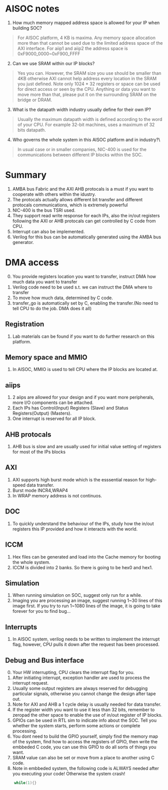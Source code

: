 # AISOC notes
1. How much memory mapped address space is allowed for your IP when building SOC?
> For AISOC platform, 4 KB is maxima. Any memory space allocation more than that cannot be used due to the limited address space of the AXI interface. For aiip1 and aiip2 the address space is 0xF9000_0000~0xF900_FFFF
2. Can we use SRAM within our IP blocks?
> Yes you can. However, the SRAM size you use should be smaller than 4KB otherwise AXI cannot help address every location in the SRAM you just defined. Note only 1024 * 32 registers or space can be used for direct access or seen by the CPU. Anything or data you want to move more than that, please put it on the surrounding SRAM on the bridge or DRAM.
3. What is the datapath width industry usually define for their own IP?
> Usually the maximum datapath width is defined according to the word of your CPU. For example 32-bit machines, uses a maximum of 32 bits datapath.
4. Who governs the whole system in this AISOC platform and in industry?\
> In usual case or in smaller companies, NIC-400 is used for the communications between different IP blocks within the SOC.

# Summary
1. AMBA bus Fabric and the AXI AHB protocals is a must if you want to cooperate with others within the idustry.
2. The protocals actually allows different bit transfer and different protocals communications, which is extremely powerful
3. NIC-400 is the bus TSRI used.
4. They support read write response for each IPs, also the in/out registers following the AXI or AHB protocals can get controlled by C code from CPU.
5. Interrupt can also be implemented.
6. Verilog for this bus can be automatically generated using the AMBA bus generator.

# DMA access
0. You provide registers location you want to transfer, instruct DMA how much data you want to transfer
1. Verilog code need to be used s.t. we can instruct the DMA where to transfer
2. To move how much data, determined by C code.
3. transfer_go is automatically set by C, enabling the transfer.(No need to tell CPU to do the job. DMA does it all)

## Registration
1. Lab materials can be found if you want to do further research on this platform.

## Memory space and MMIO
1. In AISOC, MMIO is used to tell CPU where the IP blocks are located at.

## aiips
1. 2 aiips are allowed for your design and if you want more peripherals, more I/O components can be attached.
2. Each IPs has Control(Input) Registers (Slave) and Status Registers(Output) (Masters).
3. One interrupt is reserved for all IP block.

## AHB protocals
1. AHB bus is slow and are usually used for initial value setting of registers for most of the IPs blocks

## AXI
1. AXI supports high burst mode which is the esssential reason for high-speed data transfer.
2. Burst mode INCR4,WRAP4
3. In WRAP memory address is not continuos.

## DOC
1. To quickly understand the behaviour of the IPs, study how the in/out registers this IP provided and how it interacts with the world.

## ICCM
1. Hex files can be generated and load into the Cache memory for booting the whole system.
2. ICCM is divided into 2 banks. So there is going to be hex0 and hex1.

## Simulation
1. When running simulation on SOC, suggest only run for a while.
2. Imaging you are processing an image, suggest running 1~30 lines of this image first. If you try to run 1~1080 lines of the image, it is going to take forever for you to find bug...

## Interrupts
1. In AISOC system, verilog needs to be written to implement the interrupt flag, however, CPU pulls it down after the request has been processed.

## Debug and Bus interface
0. Your HW interrupting, CPU clears the interrupt flag for you.
1. After initiating interrupt, exception handler are used to process the interrupt request.
2. Usually some output registers are always reserved for debugging particular signals, otherwise you cannot change the design after tape out.
3. Note for AXI and AHB a 1 cycle delay is usually needed for data transfer.
4. If the register width you want to use it less than 32 bits, remember to zeropad the other space to enable the use of in/out register of IP blocks.
5. GPIOs can be used in RTL sim to indicate info about the SOC. Tell you whether the system starts, perform some actions or complete processing.
6. You dont need to build the GPIO yourself, simply find the memory map of the system, find how to access the registers of GPIO, then write the embbeded C code, you can use this GPIO to do all sorts of things you want.
7. SRAM value can also be set or move from a place to another using C code.
8. Note in embbeded system, the following code is ALWAYS needed after you executing your code! Otherwise the system crash!
```C
    while(1){}

```
